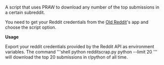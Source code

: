 A script that uses PRAW to download any number of the top submissions in a certain subreddit.

You need to get your Reddit credentials from the [Old Reddit](https://old.reddit.com)'s app and choose the script option.

**Usage**

Export your reddit credentials provided by the Reddit API as environment variables.
The command 
'''shell
python redditscrap.py python --limit 20
'''
will download the top 20 submissions in r/python of all time.
